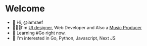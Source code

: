 # Welcome
- 👋 Hi, @iamraef
- 🧑🏻‍💻I'm [UI designer](https://www.figma.com/@raef), Web Developer and Also a [Music Producer](https://soundcloud.com/ra-f)
- 🎯 Learning #Go right now.
- 👀 I'm interested in Go, Python, Javascript, Next JS
